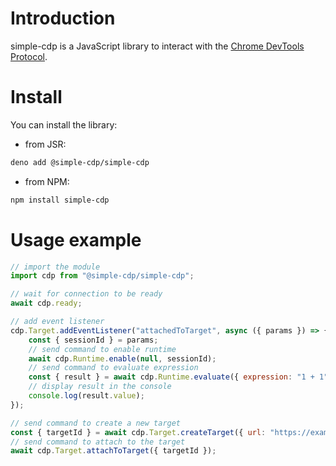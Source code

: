 # Introduction

simple-cdp is a JavaScript library to interact with the [Chrome DevTools Protocol](https://chromedevtools.github.io/devtools-protocol/).

# Install

You can install the library:

- from JSR:

```sh
deno add @simple-cdp/simple-cdp
```

- from NPM:

```sh
npm install simple-cdp
```

# Usage example

```js
// import the module
import cdp from "@simple-cdp/simple-cdp";

// wait for connection to be ready
await cdp.ready;

// add event listener
cdp.Target.addEventListener("attachedToTarget", async ({ params }) => {
    const { sessionId } = params;
    // send command to enable runtime
    await cdp.Runtime.enable(null, sessionId);
    // send command to evaluate expression
    const { result } = await cdp.Runtime.evaluate({ expression: "1 + 1" }, sessionId);
    // display result in the console
    console.log(result.value);
});

// send command to create a new target
const { targetId } = await cdp.Target.createTarget({ url: "https://example.com" });
// send command to attach to the target
await cdp.Target.attachToTarget({ targetId });
```